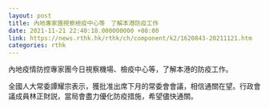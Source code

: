 ```yaml
---
layout: post
title: 內地專家團視察檢疫中心等　了解本港防疫工作
date: 2021-11-21 22:40:18.000000000 +08:00
link: https://news.rthk.hk/rthk/ch/component/k2/1620843-20211121.htm
categories: rthk
---
```


內地疫情防控專家團今日視察機場、檢疫中心等，了解本港的防疫工作。

全國人大常委譚耀宗表示，獲批准出席下月的常委會會議，相信通關在望。行政會議成員林正財説，當局會盡力優化防疫措施，希望儘快通關。

